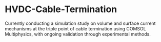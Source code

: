 # HVDC-Cable-Termination
Currently conducting a simulation study on volume and surface current mechanisms at the triple point of cable termination using COMSOL Multiphysics, with ongoing validation through experimental methods.
